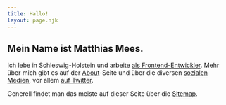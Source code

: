 ```yaml
---
title: Hallo!
layout: page.njk
---
```


## Mein Name ist Matthias Mees.

Ich lebe in Schleswig-Holstein und arbeite [als Frontend-Entwickler](https://gebruederheitz.de). Mehr über mich gibt es auf der [About](/about/)-Seite und über die diversen [sozialen Medien](/follow/), vor allem [auf Twitter](https://twitter.com/intent/user?screen_name=yellowled).

Generell findet man das meiste auf dieser Seite über die [Sitemap](/sitemap/).
